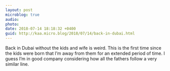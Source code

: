 ```yaml
---
layout: post
microblog: true
audio: 
photo: 
date: 2018-07-14 18:18:32 +0400
guid: http://kaa.micro.blog/2018/07/14/back-in-dubai.html
---
```

Back in Dubai without the kids and wife is weird. This is the first time since the kids were born that I’m away from them for an extended period of time. I guess I’m in good company considering how all the fathers follow a very similar line.
